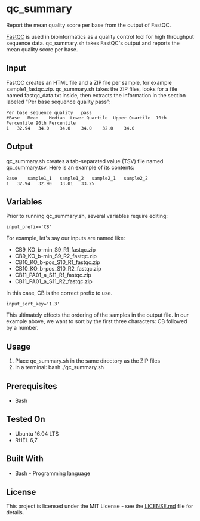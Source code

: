 # qc_summary
Report the mean quality score per base from the output of FastQC.

[FastQC](www.bioinformatics.babraham.ac.uk/projects/fastqc/) is used in bioinformatics as a quality control tool for high throughput sequence data. qc_summary.sh takes FastQC's output and reports the mean quality score per base.

## Input
FastQC creates an HTML file and a ZIP file per sample, for example sample1_fastqc.zip. qc_summary.sh takes the ZIP files, looks for a file named fastqc_data.txt inside, then extracts the information in the section labeled "Per base sequence quality pass":

```
Per base sequence quality	pass
#Base	Mean	Median	Lower Quartile	Upper Quartile	10th Percentile	90th Percentile
1	32.94	34.0	34.0	34.0	32.0	34.0
```
## Output
qc_summary.sh creates a tab-separated value (TSV) file named qc_summary.tsv. Here is an example of its contents:

```
Base	sample1_1	sample1_2	sample2_1	sample2_2
1	32.94	32.90	33.01	33.25
```

## Variables
Prior to running qc_summary.sh, several variables require editing:
```
input_prefix='CB'
```

For example, let's say our inputs are named like:

* CB9_KO_b-min_S9_R1_fastqc.zip
* CB9_KO_b-min_S9_R2_fastqc.zip
* CB10_KO_b-pos_S10_R1_fastqc.zip
* CB10_KO_b-pos_S10_R2_fastqc.zip
* CB11_PA01_a_S11_R1_fastqc.zip
* CB11_PA01_a_S11_R2_fastqc.zip

In this case, CB is the correct prefix to use.

```
input_sort_key='1.3'
```

This ultimately effects the ordering of the samples in the output file. In our example above, we want to sort by the first three characters: CB followed by a number.

## Usage
1. Place qc_summary.sh in the same directory as the ZIP files
2. In a terminal: bash ./qc_summary.sh

## Prerequisites
* Bash

## Tested On
* Ubuntu 16.04 LTS
* RHEL 6,7

## Built With
* [Bash](https://www.gnu.org/software/bash/) - Programming language

## License
This project is licensed under the MIT License - see the [LICENSE.md](LICENSE.md) file for details.
